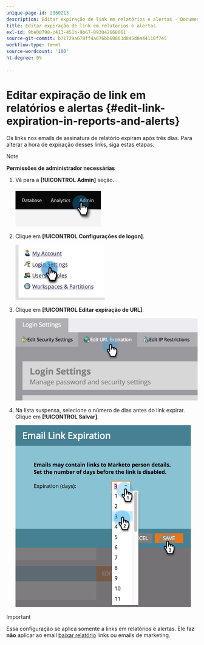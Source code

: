 ```yaml
---
unique-page-id: 2360213
description: Editar expiração de link em relatórios e alertas - Documentação do Marketo - Documentação do produto
title: Editar expiração de link em relatórios e alertas
exl-id: 9be08798-c413-451b-9b67-893042668061
source-git-commit: b71729a678ff4a676bb60803d845d0a44118f7e5
workflow-type: tm+mt
source-wordcount: '100'
ht-degree: 0%

---
```


# Editar expiração de link em relatórios e alertas {#edit-link-expiration-in-reports-and-alerts}

Os links nos emails de assinatura de relatório expiram após três dias. Para alterar a hora de expiração desses links, siga estas etapas.

>[!NOTE]
>
>**Permissões de administrador necessárias**

1. Vá para a **[!UICONTROL Admin]** seção.

   ![](assets/edit-link-expiration-in-reports-and-alerts-1.png)

1. Clique em **[!UICONTROL Configurações de logon]**.

   ![](assets/edit-link-expiration-in-reports-and-alerts-2.png)

1. Clique em **[!UICONTROL Editar expiração de URL]**.

   ![](assets/edit-link-expiration-in-reports-and-alerts-3.png)

1. Na lista suspensa, selecione o número de dias antes do link expirar. Clique em **[!UICONTROL Salvar]**.

   ![](assets/edit-link-expiration-in-reports-and-alerts-4.png)

>[!IMPORTANT]
>
>Essa configuração se aplica somente a links em relatórios e alertas. Ele faz **não** aplicar ao email [baixar relatório](/help/marketo/product-docs/reporting/basic-reporting/report-subscriptions/subscribe-to-a-smart-list.md#email-message) links ou emails de marketing.
